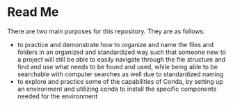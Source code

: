 # Read Me
There are two main purposes for this repository. They are as follows:
- to practice and demonstrate how to organize and name the files and folders in an organized and standardized way such that someone new to a project will still be able to easily navigate through the file structure and find and use what needs to be found and used, while being able to be searchable with computer searches as well due to standardized naming
- to explore and practice some of the capabilities of Conda, by setting up an environment and utilizing conda to install the specific components needed for the environment
